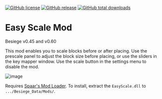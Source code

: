 [![GitHub license](https://img.shields.io/github/license/lench4991/EasyScaleMod.svg)](https://github.com/lench4991/EasyScaleMod/blob/master/LICENSE.md)
[![GitHub release](https://img.shields.io/github/release/lench4991/EasyScaleMod.svg)](https://github.com/lench4991/EasyScaleMod/releases)
[![GitHub total downloads](https://img.shields.io/github/downloads/lench4991/EasyScaleMod/total.svg)](https://github.com/lench4991/EasyScaleMod/releases)

# Easy Scale Mod
Besiege v0.45 and v0.60

This mod enables you to scale blocks before or after placing. Use the prescale panel to adjust the block size before placing, or use the sliders in the key mapper window. Use the scale button in the settings menu to disable the mod.

![image](http://i.imgur.com/5LtzTgL.gif)

Requires [Spaar's Mod Loader](http://forum.spiderlinggames.co.uk/index.php?threads/spaars-mod-loader-1-5-4-besiege-v0-4.519/).
To install, extract the `EasyScale.dll` to `.../Besiege_Data/Mods/`.
